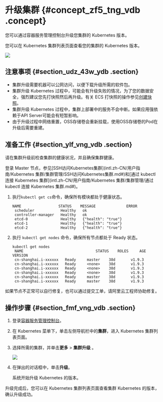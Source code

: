 # 升级集群 {#concept_zf5_tng_vdb .concept}

您可以通过容器服务管理控制台升级您集群的 Kubernetes 版本。

您可以在 Kubernetes 集群列表页面查看您的集群的 Kubernetes 版本。

![](http://static-aliyun-doc.oss-cn-hangzhou.aliyuncs.com/assets/img/16648/154397444210891_zh-CN.png)

## 注意事项 {#section_udz_43w_ydb .section}

-   集群升级需要机器可以公网访问，以便下载升级所需的软件包。
-   集群升级 Kubernetes 过程中，可能会有升级失败的情况，为了您的数据安全，强烈建议您先打快照然后再升级。有关 ECS 打快照的操作参见[创建快照](../../../../intl.zh-CN/用户指南/快照/创建快照.md#)。
-   集群升级 Kubernetes 过程中，集群上部署中的服务不会中断。如果应用强依赖于API Server可能会有短暂影响。
-   由于升级过程中网络重置，OSS存储卷会重新挂载，使用OSS存储卷的Pod在升级后需要重建。

## 准备工作 {#section_ylf_vng_vdb .section}

请在集群升级前检查集群的健康状况，并且确保集群健康。

登录 Master 节点，参见[SSH访问Kubernetes集群](intl.zh-CN/用户指南/Kubernetes 集群/集群管理/SSH访问Kubernetes集群.md#)和[通过 kubectl 连接 Kubernetes 集群](intl.zh-CN/用户指南/Kubernetes 集群/集群管理/通过 kubectl 连接 Kubernetes 集群.md#)。

1.  执行`kubectl get cs`命令，确保所有模块都处于健康状态。

    ```
    NAME                 STATUS    MESSAGE              ERROR
     scheduler            Healthy   ok
     controller-manager   Healthy   ok
     etcd-0               Healthy   {"health": "true"}
     etcd-1               Healthy   {"health": "true"}
     etcd-2               Healthy   {"health": "true"}
    ```

2.  执行 `kubectl get nodes` 命令，确保所有节点都处于 Ready 状态。

    ```
    kubectl get nodes
     NAME                                 STATUS    ROLES     AGE       VERSION
     cn-shanghai.i-xxxxxx   Ready     master    38d       v1.9.3
     cn-shanghai.i-xxxxxx   Ready     <none>    38d       v1.9.3
     cn-shanghai.i-xxxxxx   Ready     <none>    38d       v1.9.3
     cn-shanghai.i-xxxxxx   Ready     <none>    38d       v1.9.3
     cn-shanghai.i-xxxxxx   Ready     master    38d       v1.9.3
     cn-shanghai.i-xxxxxx   Ready     master    38d       v1.9.3
    ```


如果节点不正常可以自行修复，也可以通过提交工单，请阿里云工程师协助修复。

## 操作步骤 {#section_fmf_vng_vdb .section}

1.  登录[容器服务管理控制台](https://cs.console.aliyun.com)。
2.  在 Kubernetes 菜单下，单击左侧导航栏中的**集群**，进入 Kubernetes 集群列表页面。
3.  选择所需的集群，并单击**更多** \> **集群升级** 。

    ![](http://static-aliyun-doc.oss-cn-hangzhou.aliyuncs.com/assets/img/16648/154397444210892_zh-CN.png)

4.  在弹出的对话框中，单击**升级**。

    系统开始升级 Kubernetes 的版本。


升级完成后，您可以在 Kubernetes 集群列表页面查看集群 Kubernetes 的版本，确认升级成功。

